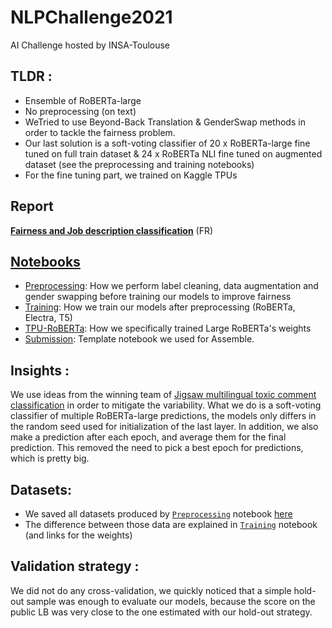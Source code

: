# NLPChallenge2021
AI Challenge hosted by INSA-Toulouse

## TLDR :

* Ensemble of RoBERTa-large
* No preprocessing (on text)
* WeTried to use Beyond-Back Translation & GenderSwap methods in order to tackle the fairness problem.
* Our last solution is a soft-voting classifier of 20 x RoBERTa-large fine tuned on full train dataset & 24 x RoBERTa NLI fine tuned on augmented dataset (see the preprocessing and training notebooks)
* For the fine tuning part, we trained on Kaggle TPUs

## Report
[**Fairness and Job description classification**](/report/master.pdf) (FR)

## [Notebooks](/notebooks/)
- [Preprocessing](/notebooks/Preprocessing.ipynb): How we perform label cleaning, data augmentation and gender swapping before training our models to improve fairness
- [Training](/notebooks/Training.ipynb): How we train our models after preprocessing (RoBERTa, Electra, T5)
- [TPU-RoBERTa](/notebooks/tpu-roberta-large.ipynb): How we specifically trained Large RoBERTa's weights
- [Submission](/notebooks/submission-ensemble.ipynb): Template notebook we used for Assemble.

## Insights :

We use ideas from the winning team of [Jigsaw multilingual toxic comment classification](https://www.kaggle.com/c/jigsaw-multilingual-toxic-comment-classification/discussion/160862) in order to mitigate the variability. What we do is a soft-voting classifier of multiple RoBERTa-large predictions, the models only differs in the random seed used for initialization of the last layer. In addition, we also make a prediction after each epoch, and average them for the final prediction. This removed the need to pick a best epoch for predictions, which is pretty big.

## Datasets:
- We saved all datasets produced by [`Preprocessing`](/notebooks/Preprocessing.ipynb) notebook [here](https://drive.google.com/drive/folders/1QyPvtM-cVdtwztnyWsLMFQAT8Bejv0nd?usp=sharing)
- The difference between those data are explained in [`Training`](/notebooks/Training.ipynb) notebook (and links for the weights)

## Validation strategy :
We did not do any cross-validation, we quickly noticed that a simple hold-out sample was enough to evaluate our models, because the score on the public LB was very close to the one estimated with our hold-out strategy.

